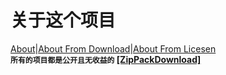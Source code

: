 # 关于这个项目
[About](https://sykeb.github.io/AaA/About.html)|[About From Download](https://sykeb.github.io/AaA/About.html?download)|[About From Licesen](https://sykeb.github.io/AaA/About.html?licesen)<br>
<b><code>所有的项目都是公开且无收益的</code><b>
[[ZipPackDownload]](https://github.com/SykeB/SykeB.github.io/archive/refs/heads/main.zip)
